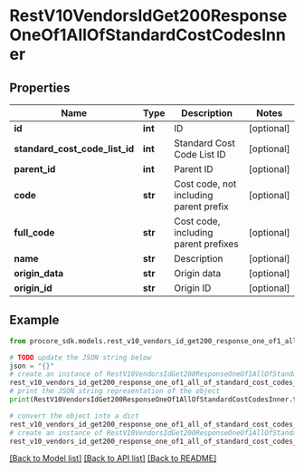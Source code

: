 # RestV10VendorsIdGet200ResponseOneOf1AllOfStandardCostCodesInner


## Properties

Name | Type | Description | Notes
------------ | ------------- | ------------- | -------------
**id** | **int** | ID | [optional] 
**standard_cost_code_list_id** | **int** | Standard Cost Code List ID | [optional] 
**parent_id** | **int** | Parent ID | [optional] 
**code** | **str** | Cost code, not including parent prefix | [optional] 
**full_code** | **str** | Cost code, including parent prefixes | [optional] 
**name** | **str** | Description | [optional] 
**origin_data** | **str** | Origin data | [optional] 
**origin_id** | **str** | Origin ID | [optional] 

## Example

```python
from procore_sdk.models.rest_v10_vendors_id_get200_response_one_of1_all_of_standard_cost_codes_inner import RestV10VendorsIdGet200ResponseOneOf1AllOfStandardCostCodesInner

# TODO update the JSON string below
json = "{}"
# create an instance of RestV10VendorsIdGet200ResponseOneOf1AllOfStandardCostCodesInner from a JSON string
rest_v10_vendors_id_get200_response_one_of1_all_of_standard_cost_codes_inner_instance = RestV10VendorsIdGet200ResponseOneOf1AllOfStandardCostCodesInner.from_json(json)
# print the JSON string representation of the object
print(RestV10VendorsIdGet200ResponseOneOf1AllOfStandardCostCodesInner.to_json())

# convert the object into a dict
rest_v10_vendors_id_get200_response_one_of1_all_of_standard_cost_codes_inner_dict = rest_v10_vendors_id_get200_response_one_of1_all_of_standard_cost_codes_inner_instance.to_dict()
# create an instance of RestV10VendorsIdGet200ResponseOneOf1AllOfStandardCostCodesInner from a dict
rest_v10_vendors_id_get200_response_one_of1_all_of_standard_cost_codes_inner_from_dict = RestV10VendorsIdGet200ResponseOneOf1AllOfStandardCostCodesInner.from_dict(rest_v10_vendors_id_get200_response_one_of1_all_of_standard_cost_codes_inner_dict)
```
[[Back to Model list]](../README.md#documentation-for-models) [[Back to API list]](../README.md#documentation-for-api-endpoints) [[Back to README]](../README.md)


